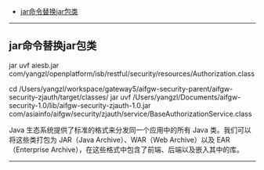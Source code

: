 - [jar命令替换jar包类](#jar命令替换jar包类)


-------------------------------------------------------------------------
## jar命令替换jar包类


 jar uvf aiesb.jar com/yangzl/openplatform/isb/restful/security/resources/Authorization.class 
 
 
cd /Users/yangzl/workspace/gateway5/aifgw-security-parent/aifgw-security-zjauth/target/classes/
jar uvf /Users/yangzl/Documents/aifgw-security-1.0/lib/aifgw-security-zjauth-1.0.jar com/asiainfo/aifgw/security/zjauth/service/BaseAuthorizationService.class



Java 生态系统提供了标准的格式来分发同一个应用中的所有 Java 类。我们可以将这些类打包为 JAR（Java Archive）、WAR（Web Archive）以及 EAR（Enterprise Archive），在这些格式中包含了前端、后端以及嵌入其中的库。

---------------------------------------------------------------------------------------------------------------------